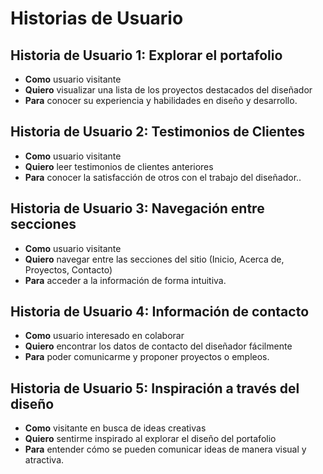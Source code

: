# Historias de Usuario

## Historia de Usuario 1: Explorar el portafolio
- **Como** usuario visitante  
- **Quiero** visualizar una lista de los proyectos destacados del diseñador  
- **Para** conocer su experiencia y habilidades en diseño y desarrollo.  

## Historia de Usuario 2: Testimonios de Clientes
- **Como** usuario visitante  
- **Quiero** leer testimonios de clientes anteriores 
- **Para** conocer la satisfacción de otros con el trabajo del diseñador..  

## Historia de Usuario 3: Navegación entre secciones
- **Como** usuario visitante  
- **Quiero** navegar entre las secciones del sitio (Inicio, Acerca de, Proyectos, Contacto)  
- **Para** acceder a la información de forma intuitiva.  

## Historia de Usuario 4: Información de contacto
- **Como** usuario interesado en colaborar  
- **Quiero** encontrar los datos de contacto del diseñador fácilmente  
- **Para** poder comunicarme y proponer proyectos o empleos.  

## Historia de Usuario 5: Inspiración a través del diseño
- **Como** visitante en busca de ideas creativas  
- **Quiero** sentirme inspirado al explorar el diseño del portafolio  
- **Para** entender cómo se pueden comunicar ideas de manera visual y atractiva.  
